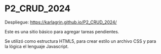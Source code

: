 # P2_CRUD_2024

Despliegue: https://karlagrin.github.io/P2_CRUD_2024/

Este es una sitio básico para agregar tareas pendientes.

Se utilizó como estructura HTML5, para crear estilo un archivo CSS y para la lógica el lenguaje Javascript.
